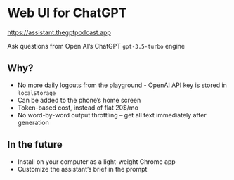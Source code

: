 # Web UI for ChatGPT

https://assistant.thegptpodcast.app

Ask questions from Open AI’s ChatGPT `gpt-3.5-turbo` engine

## Why?
- No more daily logouts from the playground - OpenAI API key is stored in `localStorage`
- Can be added to the phone’s home screen
- Token-based cost, instead of flat 20$/mo
- No word-by-word output throttling – get all text immediately after generation

## In the future
- Install on your computer as a light-weight Chrome app
- Customize the assistant’s brief in the prompt
